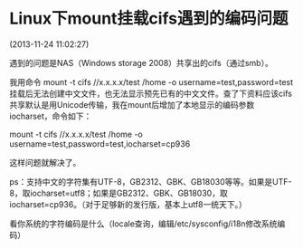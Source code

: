 # Linux下mount挂载cifs遇到的编码问题

(2013-11-24 11:02:27)

遇到的问题是NAS（Windows storage 2008）共享出的cifs（通过smb）。

我用命令 mount -t cifs //x.x.x.x/test  /home  -o username=test,password=test 挂载后无法创建中文文件，也无法显示预先已有的中文文件。查了下资料应该cifs共享默认是用Unicode传输，我在mount后增加了本地显示的编码参数iocharset，命令如下：

mount -t cifs //x.x.x.x/test  /home  -o username=test,password=test,iocharset=cp936

这样问题就解决了。

ps：支持中文的字符集有UTF-8，GB2312、GBK、GB18030等等。如果是UTF-8，取iocharset=utf8；如果是GB2312、GBK、GB18030，取iocharset=cp936。（对于足够新的发行版，基本上utf8一统天下。）

看你系统的字符编码是什么（locale查询，编辑/etc/sysconfig/i18n修改系统编码）
